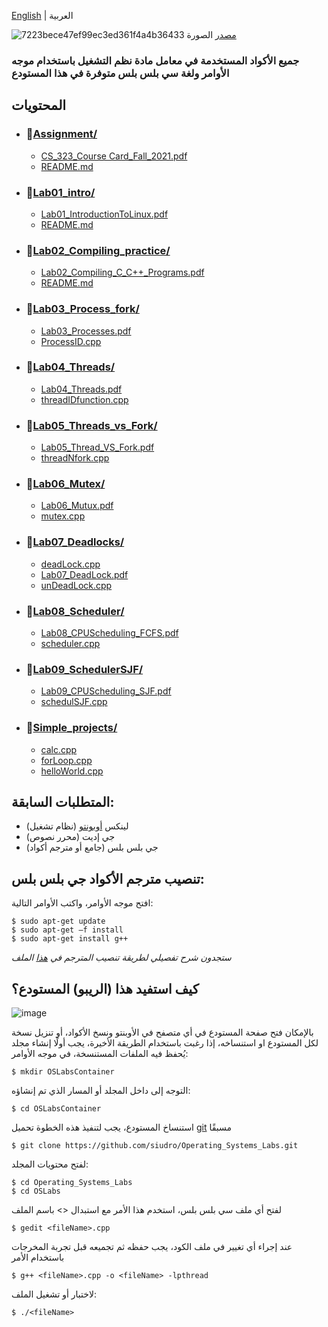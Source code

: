 [English](https://github.com/siudro/Operating_Systems_Labs/blob/main/README.md) | العربية

![7223bece47ef99ec3ed361f4a4b36433](https://user-images.githubusercontent.com/83130573/143789788-f241f105-1c26-4c4d-94f4-8f8f9647b26c.jpg)
[مصدر](https://www.wallpaperflare.com/) الصورة

### جميع الأكواد المستخدمة في معامل مادة نظم التشغيل باستخدام موجه الأوامر ولغة سي بلس بلس متوفرة في هذا المستودع

## المحتويات

* ### 📂[Assignment/](.\OSLabs\Assignment)
  * [CS_323_Course Card_Fall_2021.pdf](https://github.com/siudro/Operating_Systems_Labs/blob/main/OSLabs/Assignment/CS_323_Course%20Card_Fall_2021%20(1).pdf)
  * [README.md](.\OSLabs\Assignment\README.md)
* ### 📂[Lab01_intro/](.\OSLabs\Lab01_intro)
  * [Lab01_IntroductionToLinux.pdf](.\OSLabs\Lab01_intro\Lab01_IntroductionToLinux.pdf)
  * [README.md](.\OSLabs\Lab01_intro\README.md)
* ### 📂[Lab02_Compiling_practice/](.\OSLabs\Lab02_Compiling_practice)
  * [Lab02_Compiling_C_C++_Programs.pdf](.\OSLabs\Lab02_Compiling_practice\Lab02_Compiling_C_C++_Programs.pdf)
  * [README.md](.\OSLabs\Lab02_Compiling_practice\README.md)
* ### 📂[Lab03_Process_fork/](.\OSLabs\Lab03_Process_fork)
  * [Lab03_Processes.pdf](.\OSLabs\Lab03_Process_fork\Lab03_Processes.pdf)
  * [ProcessID.cpp](.\OSLabs\Lab03_Process_fork\ProcessID.cpp)
* ### 📂[Lab04_Threads/](.\OSLabs\Lab04_Threads)
  * [Lab04_Threads.pdf](.\OSLabs\Lab04_Threads\Lab04_Threads.pdf)
  * [threadIDfunction.cpp](.\OSLabs\Lab04_Threads\threadIDfunction.cpp)
* ### 📂[Lab05_Threads_vs_Fork/](.\OSLabs\Lab05_Threads_vs_Fork)
  * [Lab05_Thread_VS_Fork.pdf](.\OSLabs\Lab05_Threads_vs_Fork\Lab05_Thread_VS_Fork.pdf)
  * [threadNfork.cpp](.\OSLabs\Lab05_Threads_vs_Fork\threadNfork.cpp)
* ### 📂[Lab06_Mutex/](.\OSLabs\Lab06_Mutex)
  * [Lab06_Mutux.pdf](.\OSLabs\Lab06_Mutex\Lab06_Mutux.pdf)
  * [mutex.cpp](.\OSLabs\Lab06_Mutex\mutex.cpp)
* ### 📂[Lab07_Deadlocks/](.\OSLabs\Lab07_Deadlocks)
  * [deadLock.cpp](.\OSLabs\Lab07_Deadlocks\deadLock.cpp)
  * [Lab07_DeadLock.pdf](.\OSLabs\Lab07_Deadlocks\Lab07_DeadLock.pdf)
  * [unDeadLock.cpp](.\OSLabs\Lab07_Deadlocks\unDeadLock.cpp)
* ### 📂[Lab08_Scheduler/](.\OSLabs\Lab08_Scheduler)
  * [Lab08_CPUScheduling_FCFS.pdf](.\OSLabs\Lab08_Scheduler\Lab08_CPUScheduling_FCFS.pdf)
  * [scheduler.cpp](.\OSLabs\Lab08_Scheduler\scheduler.cpp)
* ### 📂[Lab09_SchedulerSJF/](.\OSLabs\Lab09_SchedulerSJF)
  * [Lab09_CPUScheduling_SJF.pdf](.\OSLabs\Lab09_SchedulerSJF\Lab09_CPUScheduling_SJF.pdf)
  * [schedulSJF.cpp](.\OSLabs\Lab09_SchedulerSJF\schedulSJF.cpp)
* ### 📂[Simple_projects/](.\OSLabs\Simple_projects)
  * [calc.cpp](.\OSLabs\Simple_projects\calc.cpp)
  * [forLoop.cpp](.\OSLabs\Simple_projects\forLoop.cpp)
  * [helloWorld.cpp](.\OSLabs\Simple_projects\helloWorld.cpp)


## المتطلبات السابقة:
- لينكس [أوبونتو](download) (نظام تشغيل)
- جي إديت (محرر نصوص)
- جي بلس بلس (جامع أو مترجم أكواد)


## تنصيب مترجم الأكواد جي بلس بلس:
افتح موجه الأوامر، واكتب الأوامر التالية:
```
$ sudo apt-get update
$ sudo apt-get –f install
$ sudo apt-get install g++
```
*ستجدون شرح تفصيلي لطريقة تنصيب المترجم في [هذا](https://github.com/siudro/Operating_Systems_Labs/blob/main/OSLabs/Lab02_Compiling_practice/Lab02_Compiling_C_C%2B%2B_Programs.pdf) الملف*


## كيف استفيد هذا (الريبو) المستودع؟
![image](https://user-images.githubusercontent.com/83130573/142734722-89014c83-bf77-41df-a5c7-49e0d9fd2f5f.png)

بالإمكان فتح صفحة المستودع في أي متصفح في الأوبنتو ونسخ الأكواد، أو تنزيل نسخة لكل المستودع او استنساخه،
إذا رغبت باستخدام الطريقة الأخيرة، يجب أولًا إنشاء مجلد يُحفظ فيه الملفات المستنسخة، في موجه الأوامر:
```
$ mkdir OSLabsContainer
```


التوجه إلى داخل المجلد أو المسار الذي تم إنشاؤه:
```
$ cd OSLabsContainer
```


استنساخ المستودع، يجب لتنفيذ هذه الخطوة تحميل [git](https://git-scm.com/downloads) مسبقًا
```
$ git clone https://github.com/siudro/Operating_Systems_Labs.git
```


لفتح محتويات المجلد:
```
$ cd Operating_Systems_Labs
$ cd OSLabs
```


لفتح أي ملف سي بلس بلس، استخدم هذا الأمر مع استبدال <> باسم الملف
```
$ gedit <fileName>.cpp
```


عند إجراء أي تغيير في ملف الكود، يجب حفظه ثم تجميعه قبل تجربة المخرجات باستخدام الأمر
```
$ g++ <fileName>.cpp -o <fileName> -lpthread
```


لاختبار أو تشغيل الملف: 
```
$ ./<fileName>
```
